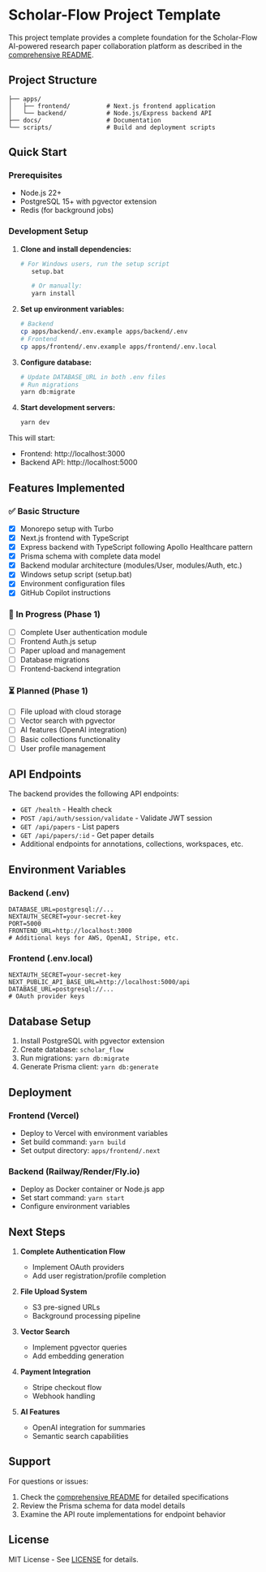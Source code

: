 # Scholar-Flow Project Template

This project template provides a complete foundation for the Scholar-Flow AI-powered research paper collaboration platform as described in the [comprehensive README](README.md).

## Project Structure

```
├── apps/
│   ├── frontend/          # Next.js frontend application
│   └── backend/           # Node.js/Express backend API
├── docs/                  # Documentation
└── scripts/               # Build and deployment scripts
```

## Quick Start

### Prerequisites

- Node.js 22+
- PostgreSQL 15+ with pgvector extension
- Redis (for background jobs)

### Development Setup

1. **Clone and install dependencies:**

   ```bash
   # For Windows users, run the setup script
      setup.bat

      # Or manually:
      yarn install
   ```

2. **Set up environment variables:**

   ```bash
   # Backend
   cp apps/backend/.env.example apps/backend/.env
   # Frontend
   cp apps/frontend/.env.example apps/frontend/.env.local
   ```

3. **Configure database:**

   ```bash
   # Update DATABASE_URL in both .env files
   # Run migrations
   yarn db:migrate
   ```

4. **Start development servers:**
   ```bash
   yarn dev
   ```

This will start:

- Frontend: http://localhost:3000
- Backend API: http://localhost:5000

## Features Implemented

### ✅ Basic Structure

- [x] Monorepo setup with Turbo
- [x] Next.js frontend with TypeScript
- [x] Express backend with TypeScript following Apollo Healthcare pattern
- [x] Prisma schema with complete data model
- [x] Backend modular architecture (modules/User, modules/Auth, etc.)
- [x] Windows setup script (setup.bat)
- [x] Environment configuration files
- [x] GitHub Copilot instructions

### 🚧 In Progress (Phase 1)

- [ ] Complete User authentication module
- [ ] Frontend Auth.js setup
- [ ] Paper upload and management
- [ ] Database migrations
- [ ] Frontend-backend integration

### ⏳ Planned (Phase 1)

- [ ] File upload with cloud storage
- [ ] Vector search with pgvector
- [ ] AI features (OpenAI integration)
- [ ] Basic collections functionality
- [ ] User profile management

## API Endpoints

The backend provides the following API endpoints:

- `GET /health` - Health check
- `POST /api/auth/session/validate` - Validate JWT session
- `GET /api/papers` - List papers
- `GET /api/papers/:id` - Get paper details
- Additional endpoints for annotations, collections, workspaces, etc.

## Environment Variables

### Backend (.env)

```
DATABASE_URL=postgresql://...
NEXTAUTH_SECRET=your-secret-key
PORT=5000
FRONTEND_URL=http://localhost:3000
# Additional keys for AWS, OpenAI, Stripe, etc.
```

### Frontend (.env.local)

```
NEXTAUTH_SECRET=your-secret-key
NEXT_PUBLIC_API_BASE_URL=http://localhost:5000/api
DATABASE_URL=postgresql://...
# OAuth provider keys
```

## Database Setup

1. Install PostgreSQL with pgvector extension
2. Create database: `scholar_flow`
3. Run migrations: `yarn db:migrate`
4. Generate Prisma client: `yarn db:generate`

## Deployment

### Frontend (Vercel)

- Deploy to Vercel with environment variables
- Set build command: `yarn build`
- Set output directory: `apps/frontend/.next`

### Backend (Railway/Render/Fly.io)

- Deploy as Docker container or Node.js app
- Set start command: `yarn start`
- Configure environment variables

## Next Steps

1. **Complete Authentication Flow**
   - Implement OAuth providers
   - Add user registration/profile completion

2. **File Upload System**
   - S3 pre-signed URLs
   - Background processing pipeline

3. **Vector Search**
   - Implement pgvector queries
   - Add embedding generation

4. **Payment Integration**
   - Stripe checkout flow
   - Webhook handling

5. **AI Features**
   - OpenAI integration for summaries
   - Semantic search capabilities

## Support

For questions or issues:

1. Check the [comprehensive README](README.md) for detailed specifications
2. Review the Prisma schema for data model details
3. Examine the API route implementations for endpoint behavior

## License

MIT License - See [LICENSE](LICENSE) for details.
